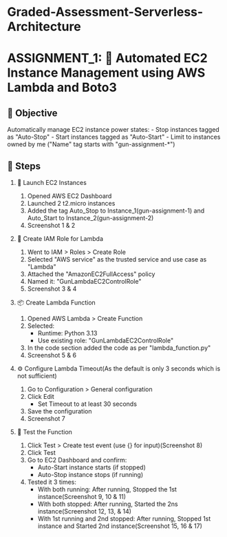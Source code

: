 # Graded-Assessment-Serverless-Architecture

# ASSIGNMENT_1: 🔁 Automated EC2 Instance Management using AWS Lambda and Boto3

## 📌 Objective

Automatically manage EC2 instance power states:
    - Stop instances tagged as "Auto-Stop"
    - Start instances tagged as "Auto-Start"
    - Limit to instances owned by me ("Name" tag starts with "gun-assignment-*")

## 🔧 Steps

1. 🚀 Launch EC2 Instances

    1. Opened AWS EC2 Dashboard
    2. Launched 2 t2.micro instances
    3. Added the tag Auto_Stop to Instance_1(gun-assignment-1) and Auto_Start to Instance_2(gun-assignment-2)
    4. Screenshot 1 & 2

2. 🔐 Create IAM Role for Lambda

    1. Went to IAM > Roles > Create Role
    2. Selected "AWS service" as the trusted service and use case as "Lambda"
    3. Attached the "AmazonEC2FullAccess" policy
    4. Named it: "GunLambdaEC2ControlRole"
    5. Screenshot 3 & 4

3. 📦 Create Lambda Function

    1. Opened AWS Lambda > Create Function
    2. Selected:
        - Runtime: Python 3.13
        - Use existing role: "GunLambdaEC2ControlRole"
    3. In the code section added the code as per "lambda_function.py"
    4. Screenshot 5 & 6


4. ⚙️ Configure Lambda Timeout(As the default is only 3 seconds which is not sufficient)
    1. Go to Configuration > General configuration
    2. Click Edit
        - Set Timeout to at least 30 seconds
    3. Save the configuration
    4. Screenshot 7

5. 🧪 Test the Function
    1. Click Test > Create test event (use {} for input)(Screenshot 8)
    2. Click Test
    3. Go to EC2 Dashboard and confirm:
        - Auto-Start instance starts (if stopped)
        - Auto-Stop instance stops (if running)
    4. Tested it 3 times:
        - With both running: After running, Stopped the 1st instance(Screenshot 9, 10 & 11)
        - With both stopped: After running, Started the 2ns instance(Screenshot 12, 13, & 14)
        - With 1st running and 2nd stopped: After running, Stopped 1st instance and Started 2nd instance(Screenshot 15, 16 & 17)